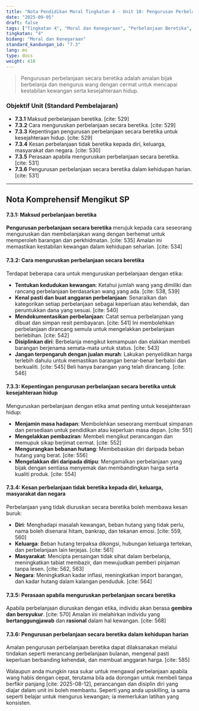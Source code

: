 ```yaml
---
title: "Nota Pendidikan Moral Tingkatan 4 - Unit 10: Pengurusan Perbelanjaan Secara Beretika"
date: "2025-09-05"
draft: false
tags: ["Tingkatan 4", "Moral dan Kenegaraan", "Perbelanjaan Beretika", "Kesejahteraan Hidup", "Pengurusan Kewangan"]
tingkatan: "4"
bidang: "Moral dan Kenegaraan"
standard_kandungan_id: "7.3"
lang: ms
type: docs
weight: 410
---
```



> Pengurusan perbelanjaan secara beretika adalah amalan bijak berbelanja dan mengurus wang dengan cermat untuk mencapai kestabilan kewangan serta kesejahteraan hidup.

### Objektif Unit (Standard Pembelajaran)

  * **7.3.1** Maksud perbelanjaan beretika. [cite: 529]
  * **7.3.2** Cara menguruskan perbelanjaan secara beretika. [cite: 529]
  * **7.3.3** Kepentingan pengurusan perbelanjaan secara beretika untuk kesejahteraan hidup. [cite: 529]
  * **7.3.4** Kesan perbelanjaan tidak beretika kepada diri, keluarga, masyarakat dan negara. [cite: 530]
  * **7.3.5** Perasaan apabila menguruskan perbelanjaan secara beretika. [cite: 531]
  * **7.3.6** Pengurusan perbelanjaan secara beretika dalam kehidupan harian. [cite: 531]

-----

## Nota Komprehensif Mengikut SP

#### 7.3.1: Maksud perbelanjaan beretika

**Pengurusan perbelanjaan secara beretika** merujuk kepada cara seseorang menguruskan dan membelanjakan wang dengan berhemat untuk memperoleh barangan dan perkhidmatan. [cite: 535] Amalan ini memastikan kestabilan kewangan dalam kehidupan seharian. [cite: 534]

#### 7.3.2: Cara menguruskan perbelanjaan secara beretika

Terdapat beberapa cara untuk menguruskan perbelanjaan dengan etika:

  * **Tentukan kedudukan kewangan**: Ketahui jumlah wang yang dimiliki dan rancang perbelanjaan berdasarkan wang yang ada. [cite: 538, 539]
  * **Kenal pasti dan buat anggaran perbelanjaan**: Senaraikan dan kategorikan setiap perbelanjaan sebagai keperluan atau kehendak, dan peruntukkan dana yang sesuai. [cite: 540]
  * **Mendokumentasikan perbelanjaan**: Catat semua perbelanjaan yang dibuat dan simpan resit pembayaran. [cite: 541] Ini membolehkan perbelanjaan dirancang semula untuk mengelakkan perbelanjaan berlebihan. [cite: 542]
  * **Disiplinkan diri**: Berbelanja mengikut kemampuan dan elakkan membeli barangan berjenama semata-mata untuk status. [cite: 543]
  * **Jangan terpengaruh dengan jualan murah**: Lakukan penyelidikan harga terlebih dahulu untuk memastikan barangan benar-benar berbaloi dan berkualiti. [cite: 545] Beli hanya barangan yang telah dirancang. [cite: 546]

#### 7.3.3: Kepentingan pengurusan perbelanjaan secara beretika untuk kesejahteraan hidup

Menguruskan perbelanjaan dengan etika amat penting untuk kesejahteraan hidup:

  * **Menjamin masa hadapan**: Membolehkan seseorang membuat simpanan dan persediaan untuk pendidikan atau keperluan masa depan. [cite: 551]
  * **Mengelakkan pembaziran**: Membeli mengikut perancangan dan memupuk sikap berjimat cermat. [cite: 552]
  * **Mengurangkan bebanan hutang**: Membebaskan diri daripada beban hutang yang berat. [cite: 556]
  * **Mengelakkan diri daripada ditipu**: Mengamalkan perbelanjaan yang bijak dengan sentiasa menyemak dan membandingkan harga serta kualiti produk. [cite: 554]

#### 7.3.4: Kesan perbelanjaan tidak beretika kepada diri, keluarga, masyarakat dan negara

Perbelanjaan yang tidak diuruskan secara beretika boleh membawa kesan buruk:

  * **Diri**: Menghadapi masalah kewangan, beban hutang yang tidak perlu, nama boleh disenarai hitam, bankrap, dan tekanan emosi. [cite: 559, 560]
  * **Keluarga**: Beban hutang terpaksa dikongsi, hubungan keluarga tertekan, dan perbelanjaan lain terjejas. [cite: 561]
  * **Masyarakat**: Mencipta persaingan tidak sihat dalam berbelanja, meningkatkan tabiat membazir, dan mewujudkan pemberi pinjaman tanpa lesen. [cite: 562, 563]
  * **Negara**: Meningkatkan kadar inflasi, meningkatkan import barangan, dan kadar hutang dalam kalangan penduduk. [cite: 564]

#### 7.3.5: Perasaan apabila menguruskan perbelanjaan secara beretika

Apabila perbelanjaan diuruskan dengan etika, individu akan berasa **gembira dan bersyukur**. [cite: 570] Amalan ini melahirkan individu yang **bertanggungjawab** dan **rasional** dalam hal kewangan. [cite: 568]

#### 7.3.6: Pengurusan perbelanjaan secara beretika dalam kehidupan harian

Amalan pengurusan perbelanjaan beretika dapat dilaksanakan melalui tindakan seperti merancang perbelanjaan bulanan, mengenal pasti keperluan berbanding kehendak, dan membuat anggaran harga. [cite: 585]

Walaupun anda mungkin rasa sukar untuk mengawal perbelanjaan apabila wang habis dengan cepat, terutama bila ada dorongan untuk membeli tanpa berfikir panjang [cite: 2025-08-12], perancangan dan disiplin diri yang diajar dalam unit ini boleh membantu. Seperti yang anda upskilling, ia sama seperti belajar untuk mengurus kewangan; ia memerlukan latihan yang konsisten.